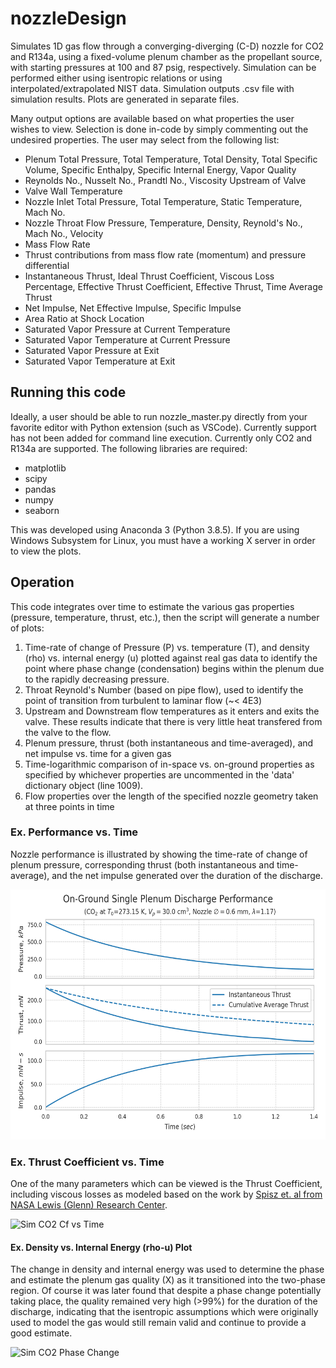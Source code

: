 # nozzleDesign
Simulates 1D gas flow through a converging-diverging (C-D) nozzle for CO2 and R134a, using a fixed-volume plenum chamber as the propellant source, with starting pressures at 100 and 87 psig, respectively. Simulation can be performed either using isentropic relations or using interpolated/extrapolated NIST data. Simulation outputs .csv file with simulation results. Plots are generated in separate files.

Many output options are available based on what properties the user wishes to view. Selection is done in-code by simply commenting out the undesired properties. The user may select from the following list:

- Plenum Total Pressure, Total Temperature, Total Density, Total Specific Volume, Specific Enthalpy, Specific Internal Energy, Vapor Quality
- Reynolds No., Nusselt No., Prandtl No., Viscosity Upstream of Valve
- Valve Wall Temperature
- Nozzle Inlet Total Pressure, Total Temperature, Static Temperature, Mach No.
- Nozzle Throat Flow Pressure, Temperature, Density, Reynold's No., Mach No., Velocity
- Mass Flow Rate
- Thrust contributions from mass flow rate (momentum) and pressure differential
- Instantaneous Thrust, Ideal Thrust Coefficient, Viscous Loss Percentage, Effective Thrust Coefficient, Effective Thrust, Time Average Thrust
- Net Impulse, Net Effective Impulse, Specific Impulse
- Area Ratio at Shock Location
- Saturated Vapor Pressure at Current Temperature
- Saturated Vapor Temperature at Current Pressure
- Saturated Vapor Pressure at Exit
- Saturated Vapor Temperature at Exit


## Running this code
Ideally, a user should be able to run nozzle_master.py directly from your favorite editor with Python extension (such as VSCode). Currently support has not been added for command line execution. Currently only CO2 and R134a are supported. The following libraries are required:

- matplotlib
- scipy
- pandas
- numpy
- seaborn

This was developed using Anaconda 3 (Python 3.8.5). If you are using Windows Subsystem for Linux, you must have a working X server in order to view the plots.

## Operation
This code integrates over time to estimate the various gas properties (pressure, temperature, thrust, etc.), then the script will generate a number of plots:

1. Time-rate of change of Pressure (P) vs. temperature (T), and density (rho) vs. internal energy (u) plotted against real gas data to identify the point where phase change (condensation) begins within the plenum due to the rapidly decreasing pressure.
2. Throat Reynold's Number (based on pipe flow), used to identify the point of transition from turbulent to laminar flow (~< 4E3)
3. Upstream and Downstream flow temperatures as it enters and exits the valve. These results indicate that there is very little heat transfered from the valve to the flow.
4. Plenum pressure, thrust (both instantaneous and time-averaged), and net impulse vs. time for a given gas
5. Time-logarithmic comparison of in-space vs. on-ground properties as specified by whichever properties are uncommented in the 'data' dictionary object (line 1009).
6. Flow properties over the length of the specified nozzle geometry taken at three points in time

### Ex. Performance vs. Time
Nozzle performance is illustrated by showing the time-rate of change of plenum pressure, corresponding thrust (both instantaneous and time-average), and the net impulse generated over the duration of the discharge.

<img src="https://github.com/jwday/nozzleDesign/blob/master/Sim_Thrust_and_Impulse_CO2.png" alt="Sim CO2 P and Thr" height="400">

### Ex. Thrust Coefficient vs. Time
One of the many parameters which can be viewed is the Thrust Coefficient, including viscous losses as modeled based on the work by [Spisz et. al from NASA Lewis (Glenn) Research Center](https://ntrs.nasa.gov/api/citations/19650027295/downloads/19650027295.pdf).

<img src="https://github.com/jwday/nozzleDesign/blob/master/figures/simresults/Thrust_Coeff_and_Visc_Losses_CO2.png" alt="Sim CO2 Cf vs Time" height="400">

#### Ex. Density vs. Internal Energy (rho-u) Plot
The change in density and internal energy was used to determine the phase and estimate the plenum gas quality (X) as it transitioned into the two-phase region. Of course it was later found that despite a phase change potentially taking place, the quality remained very high (>99%) for the duration of the discharge, indicating that the isentropic assumptions which were originally used to model the gas would still remain valid and continue to provide a good estimate.

<img src="https://github.com/jwday/nozzleDesign/blob/master/figures/simresults/rho-u_CO2_Phase-Region-Plot.png" alt="Sim CO2 Phase Change" height="400">
